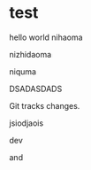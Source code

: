 # test
hello world
nihaoma

nizhidaoma

niquma

DSADASDADS

Git tracks changes.

jsiodjaois

dev

and


